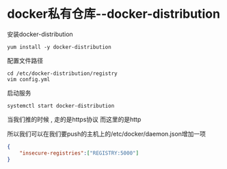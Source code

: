 # docker私有仓库--docker-distribution

安装docker-distribution

```
yum install -y docker-distribution
```

配置文件路径

```
cd /etc/docker-distribution/registry
vim config.yml
```

启动服务

```
systemctl start docker-distribution
```





当我们推的时候 , 走的是https协议 而这里的是http

所以我们可以在我们要push的主机上的/etc/docker/daemon.json增加一项

```json
{
    "insecure-registries":["REGISTRY:5000"]
}
```

